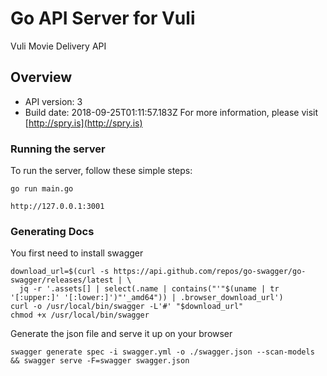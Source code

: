 # Go API Server for Vuli

Vuli Movie Delivery API

## Overview
- API version: 3
- Build date: 2018-09-25T01:11:57.183Z
For more information, please visit [http://spry.is](http://spry.is)


### Running the server
To run the server, follow these simple steps:

```
go run main.go

http://127.0.0.1:3001
```


### Generating Docs
You first need to install swagger

```
download_url=$(curl -s https://api.github.com/repos/go-swagger/go-swagger/releases/latest | \
  jq -r '.assets[] | select(.name | contains("'"$(uname | tr '[:upper:]' '[:lower:]')"'_amd64")) | .browser_download_url')
curl -o /usr/local/bin/swagger -L'#' "$download_url"
chmod +x /usr/local/bin/swagger
```

Generate the json file and serve it up on your browser

```
swagger generate spec -i swagger.yml -o ./swagger.json --scan-models && swagger serve -F=swagger swagger.json
```
